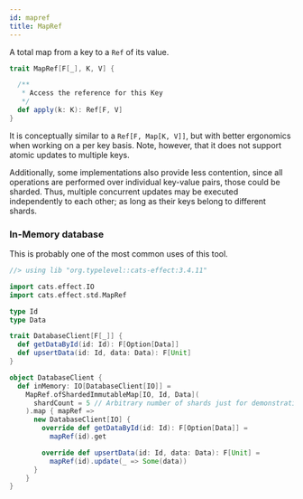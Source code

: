 ```yaml
---
id: mapref
title: MapRef
---
```


A total map from a key to a `Ref` of its value.

```scala mdoc:silent
trait MapRef[F[_], K, V] {

  /**
   * Access the reference for this Key
   */
  def apply(k: K): Ref[F, V]
}
```

It is conceptually similar to a `Ref[F, Map[K, V]]`,
but with better ergonomics when working on a per key basis.
Note, however, that it does not support atomic updates to multiple keys.

Additionally, some implementations also provide less contention,
since all operations are performed over individual key-value pairs,
those could be sharded.
Thus, multiple concurrent updates may be executed independently to each other;
as long as their keys belong to different shards.

### In-Memory database

This is probably one of the most common uses of this tool.

```scala mdoc:reset:silent
//> using lib "org.typelevel::cats-effect:3.4.11"

import cats.effect.IO
import cats.effect.std.MapRef

type Id
type Data

trait DatabaseClient[F[_]] {
  def getDataById(id: Id): F[Option[Data]]
  def upsertData(id: Id, data: Data): F[Unit]
}

object DatabaseClient {
  def inMemory: IO[DatabaseClient[IO]] =
    MapRef.ofShardedImmutableMap[IO, Id, Data](
      shardCount = 5 // Arbitrary number of shards just for demonstration.
    ).map { mapRef =>
      new DatabaseClient[IO] {
        override def getDataById(id: Id): F[Option[Data]] =
          mapRef(id).get

        override def upsertData(id: Id, data: Data): F[Unit] =
          mapRef(id).update(_ => Some(data))
      }
    }
}
```
